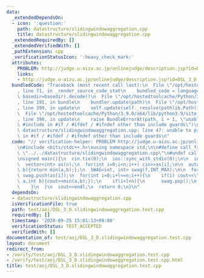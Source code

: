 ```yaml
---
data:
  _extendedDependsOn:
  - icon: ':question:'
    path: datastructure/slidingwindowaggregation.cpp
    title: datastructure/slidingwindowaggregation.cpp
  _extendedRequiredBy: []
  _extendedVerifiedWith: []
  _pathExtension: cpp
  _verificationStatusIcon: ':heavy_check_mark:'
  attributes:
    PROBLEM: http://judge.u-aizu.ac.jp/onlinejudge/description.jsp?id=DSL_3_D
    links:
    - http://judge.u-aizu.ac.jp/onlinejudge/description.jsp?id=DSL_3_D
  bundledCode: "Traceback (most recent call last):\n  File \"/opt/hostedtoolcache/Python/3.9.0/x64/lib/python3.9/site-packages/onlinejudge_verify/documentation/build.py\"\
    , line 71, in _render_source_code_stat\n    bundled_code = language.bundle(stat.path,\
    \ basedir=basedir).decode()\n  File \"/opt/hostedtoolcache/Python/3.9.0/x64/lib/python3.9/site-packages/onlinejudge_verify/languages/cplusplus.py\"\
    , line 191, in bundle\n    bundler.update(path)\n  File \"/opt/hostedtoolcache/Python/3.9.0/x64/lib/python3.9/site-packages/onlinejudge_verify/languages/cplusplus_bundle.py\"\
    , line 399, in update\n    self.update(self._resolve(pathlib.Path(included), included_from=path))\n\
    \  File \"/opt/hostedtoolcache/Python/3.9.0/x64/lib/python3.9/site-packages/onlinejudge_verify/languages/cplusplus_bundle.py\"\
    , line 398, in update\n    raise BundleErrorAt(path, i + 1, \"unable to process\
    \ #include in #if / #ifdef / #ifndef other than include guards\")\nonlinejudge_verify.languages.cplusplus_bundle.BundleErrorAt:\
    \ datastructure/slidingwindowaggregation.cpp: line 47: unable to process #include\
    \ in #if / #ifdef / #ifndef other than include guards\n"
  code: "// verification-helper: PROBLEM http://judge.u-aizu.ac.jp/onlinejudge/description.jsp?id=DSL_3_D\n\
    \n#include <bits/stdc++.h>\nusing namespace std;\n\n#define call_from_test\n#include\
    \ \"../../datastructure/slidingwindowaggregation.cpp\"\n#undef call_from_test\n\
    \nsigned main(){\n  cin.tie(0);\n  ios::sync_with_stdio(0);\n\n  int n,l;\n  cin>>n>>l;\n\
    \  vector<int> as(n);\n  for(int i=0;i<n;i++) cin>>as[i];\n\n  auto f=[](int a,int\
    \ b){return min(a,b);};\n  SWAG<int, int> swag(f,INT_MAX);\n\n  for(int i=0;i<l;i++)\
    \ swag.push(as[i]);\n  for(int i=0;i+l<=n;i++){\n    if(i) cout<<\" \";\n    swag.fold([](int\
    \ a,int b){cout<<min(a,b);});\n    if(i+l<n){\n      swag.pop();\n      swag.push(as[i+l]);\n\
    \    }\n  }\n  cout<<endl;\n  return 0;\n}\n"
  dependsOn:
  - datastructure/slidingwindowaggregation.cpp
  isVerificationFile: true
  path: test/aoj/DSL_3_D.slidingwindowaggregation.test.cpp
  requiredBy: []
  timestamp: '2020-09-25 15:01:13+09:00'
  verificationStatus: TEST_ACCEPTED
  verifiedWith: []
documentation_of: test/aoj/DSL_3_D.slidingwindowaggregation.test.cpp
layout: document
redirect_from:
- /verify/test/aoj/DSL_3_D.slidingwindowaggregation.test.cpp
- /verify/test/aoj/DSL_3_D.slidingwindowaggregation.test.cpp.html
title: test/aoj/DSL_3_D.slidingwindowaggregation.test.cpp
---
```

